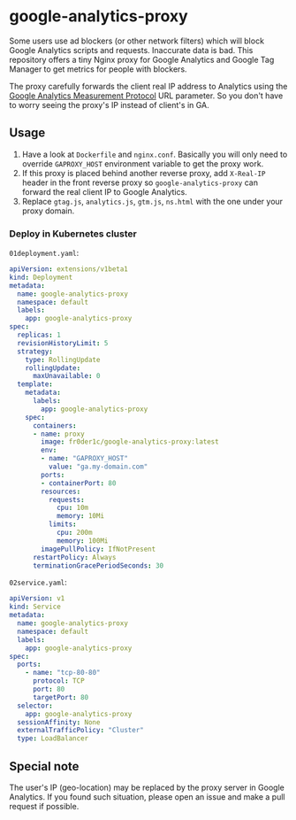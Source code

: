 # google-analytics-proxy

Some users use ad blockers (or other network filters) which will block Google Analytics scripts and requests. Inaccurate data is bad. This repository offers a tiny Nginx proxy for Google Analytics and Google Tag Manager to get metrics for people with blockers.

The proxy carefully forwards the client real IP address to Analytics using the [Google Analytics Measurement Protocol](https://developers.google.com/analytics/devguides/collection/protocol/v1/parameters#uip) URL parameter. So you don't have to worry seeing the proxy's IP instead of client's in GA.

## Usage
1. Have a look at `Dockerfile` and `nginx.conf`. Basically you will only need to override `GAPROXY_HOST` environment variable to get the proxy work.
2. If this proxy is placed behind another reverse proxy, add `X-Real-IP` header in the front reverse proxy so `google-analytics-proxy` can forward the real client IP to Google Analytics. 
3. Replace `gtag.js`, `analytics.js`, `gtm.js`, `ns.html` with the one under your proxy domain.

### Deploy in Kubernetes cluster

`01deployment.yaml`:

```yaml
apiVersion: extensions/v1beta1
kind: Deployment
metadata:
  name: google-analytics-proxy
  namespace: default
  labels:
    app: google-analytics-proxy
spec:
  replicas: 1
  revisionHistoryLimit: 5
  strategy:
    type: RollingUpdate
    rollingUpdate:
      maxUnavailable: 0
  template:
    metadata:
      labels:
        app: google-analytics-proxy
    spec:
      containers:
      - name: proxy
        image: fr0der1c/google-analytics-proxy:latest
        env:
        - name: "GAPROXY_HOST"
          value: "ga.my-domain.com"
        ports:
        - containerPort: 80
        resources:
          requests:
            cpu: 10m
            memory: 10Mi
          limits:
            cpu: 200m
            memory: 100Mi
        imagePullPolicy: IfNotPresent
      restartPolicy: Always
      terminationGracePeriodSeconds: 30

```

`02service.yaml`:
```yaml
apiVersion: v1
kind: Service
metadata:
  name: google-analytics-proxy
  namespace: default
  labels:
    app: google-analytics-proxy
spec:
  ports:
    - name: "tcp-80-80"
      protocol: TCP
      port: 80
      targetPort: 80
  selector:
    app: google-analytics-proxy
  sessionAffinity: None
  externalTrafficPolicy: "Cluster"
  type: LoadBalancer
```

## Special note
The user's IP (geo-location) may be replaced by the proxy server in Google Analytics. If you found such situation, please open an issue and make a pull request if possible.